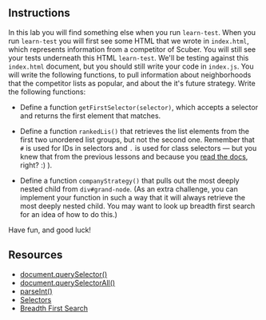 ## Instructions

In this lab you will find something else when you run `learn-test`.  When you run `learn-test` you will first see some HTML that we wrote in `index.html`, which represents information from a competitor of Scuber.  You will still see your tests underneath this HTML `learn-test`.  We'll be testing against this `index.html` document, but you should still write your code in `index.js`. You will write the following functions, to pull information about neighborhoods that the competitor lists as popular, and about the it's future strategy.  Write the following functions:

- Define a function `getFirstSelector(selector)`, which accepts a selector and returns the first element that matches.
- Define a function `rankedLis()` that retrieves the list elements from the first two unordered list groups, but not the second one. Remember that `#` is used for IDs in selectors and `.` is used for class selectors — but you knew that from the previous lessons and because you [read the docs](https://developer.mozilla.org/en-US/docs/Web/Guide/CSS/Getting_Started/Selectors), right? :) ).

- Define a function `companyStrategy()` that pulls out the most deeply nested child
from `div#grand-node`. (As an extra challenge, you can implement your function in such a way that it will always retrieve the most deeply nested child.  You may want to look up breadth first search for an idea of how to do this.)

Have fun, and good luck!

## Resources

- [document.querySelector()](https://developer.mozilla.org/en-US/docs/Web/API/Document/querySelector)
- [document.querySelectorAll()](https://developer.mozilla.org/en-US/docs/Web/API/Document/querySelectorAll)
- [parseInt()](https://developer.mozilla.org/en-US/docs/Web/JavaScript/Reference/Global_Objects/parseInt)
- [Selectors](https://developer.mozilla.org/en-US/docs/Web/Guide/CSS/Getting_Started/Selectors)
- [Breadth First Search](https://en.wikipedia.org/wiki/Breadth-first_search)
